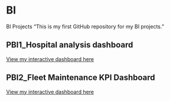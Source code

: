 # BI
BI Projects
“This is my first GitHub repository for my BI projects.”

## PBI1_Hospital analysis dashboard
[View my interactive dashboard here](https://app.powerbi.com/links/tegT4AkGUQ?ctid=cdde5f03-e76e-4e66-a7d0-a13f190d7613&pbi_source=linkShare&bookmarkGuid=48d4871f-9214-43c5-a5e0-e5a626de35e8)

## PBI2_Fleet Maintenance KPI Dashboard
[View my interactive dashboard here](https://app.powerbi.com/links/Xn2knuLpMH?ctid=cdde5f03-e76e-4e66-a7d0-a13f190d7613&pbi_source=linkShare)

